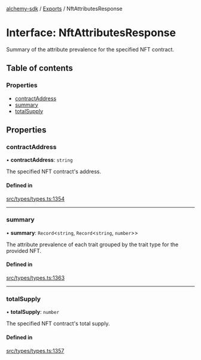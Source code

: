 [alchemy-sdk](../README.md) / [Exports](../modules.md) / NftAttributesResponse

# Interface: NftAttributesResponse

Summary of the attribute prevalence for the specified NFT contract.

## Table of contents

### Properties

- [contractAddress](NftAttributesResponse.md#contractaddress)
- [summary](NftAttributesResponse.md#summary)
- [totalSupply](NftAttributesResponse.md#totalsupply)

## Properties

### contractAddress

• **contractAddress**: `string`

The specified NFT contract's address.

#### Defined in

[src/types/types.ts:1354](https://github.com/alchemyplatform/alchemy-sdk-js/blob/a8bc079/src/types/types.ts#L1354)

___

### summary

• **summary**: `Record`<`string`, `Record`<`string`, `number`\>\>

The attribute prevalence of each trait grouped by the trait type for the
provided NFT.

#### Defined in

[src/types/types.ts:1363](https://github.com/alchemyplatform/alchemy-sdk-js/blob/a8bc079/src/types/types.ts#L1363)

___

### totalSupply

• **totalSupply**: `number`

The specified NFT contract's total supply.

#### Defined in

[src/types/types.ts:1357](https://github.com/alchemyplatform/alchemy-sdk-js/blob/a8bc079/src/types/types.ts#L1357)
